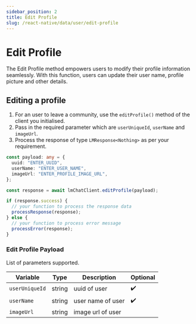 ```yaml
---
sidebar_position: 2
title: Edit Profile
slug: /react-native/data/user/edit-profile
---
```


# Edit Profile

The Edit Profile method empowers users to modify their profile information seamlessly. With this function, users can update their user name, profile picture and other details.

## Editing a profile

1. For an user to leave a community, use the `editProfile()` method of the client you initialised.
2. Pass in the required parameter which are `userUniqueId`, `userName` and `imageUrl`.
3. Process the response of type `LMResponse<Nothing>` as per your requirement.

```ts
const payload: any = {
  uuid: "ENTER_UUID",
  userName: "ENTER_USER_NAME",
  imageUrl: "ENTER_PROFILE_IMAGE_URL",
};

const response = await lmChatClient.editProfile(payload);

if (response.success) {
  // your function to process the response data
  processResponse(response);
} else {
  // your function to process error message
  processError(response);
}
```

### Edit Profile Payload

List of parameters supported.

| Variable       | Type   | Description       | Optional           |
| -------------- | ------ | ----------------- | ------------------ |
| `userUniqueId` | string | uuid of user      | :heavy_check_mark: |
| `userName`     | string | user name of user | :heavy_check_mark: |
| `imageUrl`     | string | image url of user |                    |
